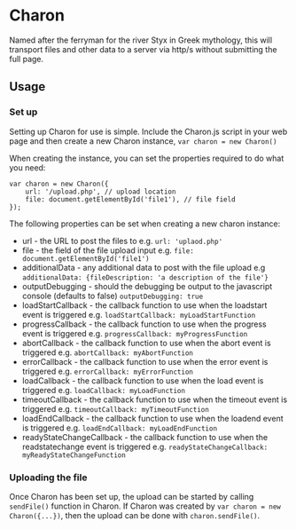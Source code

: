 # Charon
Named after the ferryman for the river Styx in Greek mythology, this will transport files and other data to a server via http/s without submitting the full page.

## Usage
### Set up
Setting up Charon for use is simple.  Include the Charon.js script in your web page and then create a new Charon instance, `var charon = new Charon()`

When creating the instance, you can set the properties required to do what you need:

    var charon = new Charon({
        url: '/upload.php', // upload location
        file: document.getElementById('file1'), // file field
    });

The following properties can be set when creating a new charon instance:

*  url - the URL to post the files to e.g. `url: 'uplaod.php'`
*  file - the field of the file upload input e.g. `file: document.getElementById('file1')`
*  additionalData - any additional data to post with the file upload e.g `additionalData: {fileDescription: 'a description of the file'}`
*  outputDebugging - should the debugging be output to the javascript console (defaults to false) `outputDebugging: true`
*  loadStartCallback - the callback function to use when the loadstart event is triggered e.g. `loadStartCallback: myLoadStartFunction`
*  progressCallback - the callback function to use when the progress event is triggered e.g. `progressCallback: myProgressFunction`
*  abortCallback - the callback function to use when the abort event is triggered e.g. `abortCallback: myAbortFunction`
*  errorCallback - the callback function to use when the error event is triggered e.g. `errorCallback: myErrorFunction`
*  loadCallback - the callback function to use when the load event is triggered e.g. `loadCallback: myLoadFunction`
*  timeoutCallback - the callback function to use when the timeout event is triggered e.g. `timeoutCallback: myTimeoutFunction`
*  loadEndCallback - the callback function to use when the loadend event is triggered e.g. `loadEndCallback: myLoadEndFunction`
*  readyStateChangeCallback - the callback function to use when the readstatechange event is triggered e.g. `readyStateChangeCallback: myReadyStateChangeFunction`

### Uploading the file
Once Charon has been set up, the upload can be started by calling `sendFile()` function in Charon.  If Charon was created by `var charon = new Charon({...})`, then the upload can be done with `charon.sendFile()`.